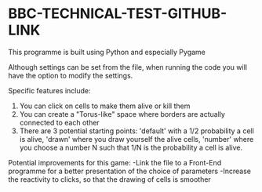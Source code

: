 # BBC-TECHNICAL-TEST-GITHUB-LINK

This programme is built using Python and especially Pygame

Although settings can be set from the file, when running the code you will have the option to modify the settings.

Specific features include:
1) You can click on cells to make them alive or kill them
2) You can create a "Torus-like" space where borders are actually connected to each other
3) There are 3 potential starting points: 'default' with a 1/2 probability a cell is alive, 'drawn' where you draw yourself the alive cells, 'number' where you choose a number N such that 1/N is the probability a cell is alive.

Potential improvements for this game:
-Link the file to a Front-End programme for a better presentation of the choice of parameters
-Increase the reactivity to clicks, so that the drawing of cells is smoother
